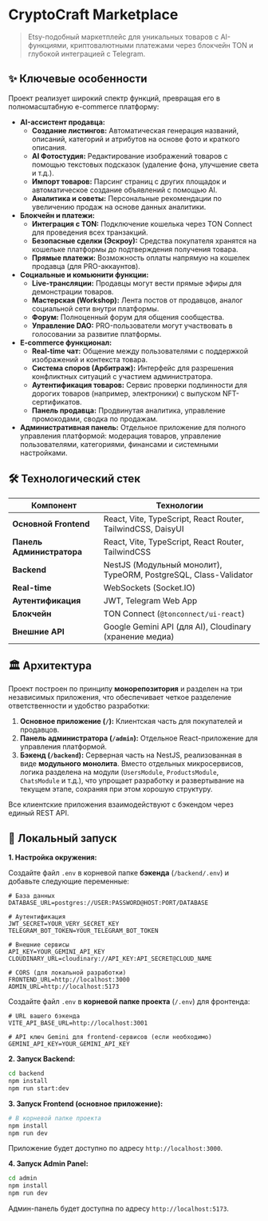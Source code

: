 # CryptoCraft Marketplace

> Etsy-подобный маркетплейс для уникальных товаров с AI-функциями, криптовалютными платежами через блокчейн TON и глубокой интеграцией с Telegram.

## ✨ Ключевые особенности

Проект реализует широкий спектр функций, превращая его в полномасштабную e-commerce платформу:

*   **AI-ассистент продавца:**
    *   **Создание листингов:** Автоматическая генерация названий, описаний, категорий и атрибутов на основе фото и краткого описания.
    *   **AI Фотостудия:** Редактирование изображений товаров с помощью текстовых подсказок (удаление фона, улучшение света и т.д.).
    *   **Импорт товаров:** Парсинг страниц с других площадок и автоматическое создание объявлений с помощью AI.
    *   **Аналитика и советы:** Персональные рекомендации по увеличению продаж на основе данных аналитики.
*   **Блокчейн и платежи:**
    *   **Интеграция с TON:** Подключение кошелька через TON Connect для проведения всех транзакций.
    *   **Безопасные сделки (Эскроу):** Средства покупателя хранятся на кошельке платформы до подтверждения получения товара.
    *   **Прямые платежи:** Возможность оплаты напрямую на кошелек продавца (для PRO-аккаунтов).
*   **Социальные и комьюнити функции:**
    *   **Live-трансляции:** Продавцы могут вести прямые эфиры для демонстрации товаров.
    *   **Мастерская (Workshop):** Лента постов от продавцов, аналог социальной сети внутри платформы.
    *   **Форум:** Полноценный форум для общения сообщества.
    *   **Управление DAO:** PRO-пользователи могут участвовать в голосовании за развитие платформы.
*   **E-commerce функционал:**
    *   **Real-time чат:** Общение между пользователями с поддержкой изображений и контекста товара.
    *   **Система споров (Арбитраж):** Интерфейс для разрешения конфликтных ситуаций с участием администратора.
    *   **Аутентификация товаров:** Сервис проверки подлинности для дорогих товаров (например, электроники) с выпуском NFT-сертификатов.
    *   **Панель продавца:** Продвинутая аналитика, управление промокодами, сводка по продажам.
*   **Административная панель:** Отдельное приложение для полного управления платформой: модерация товаров, управление пользователями, категориями, финансами и системными настройками.

## 🛠️ Технологический стек

| Компонент            | Технологии                                                              |
| -------------------- | ----------------------------------------------------------------------- |
| **Основной Frontend**  | React, Vite, TypeScript, React Router, TailwindCSS, DaisyUI             |
| **Панель Администратора** | React, Vite, TypeScript, React Router, TailwindCSS                     |
| **Backend**            | NestJS (Модульный монолит), TypeORM, PostgreSQL, Class-Validator      |
| **Real-time**          | WebSockets (Socket.IO)                                                  |
| **Аутентификация**   | JWT, Telegram Web App                                                   |
| **Блокчейн**         | TON Connect (`@tonconnect/ui-react`)                                    |
| **Внешние API**      | Google Gemini API (для AI), Cloudinary (хранение медиа)               |

## 🏛️ Архитектура

Проект построен по принципу **монорепозитория** и разделен на три независимых приложения, что обеспечивает четкое разделение ответственности и удобство разработки:

1.  **Основное приложение (`/`):** Клиентская часть для покупателей и продавцов.
2.  **Панель администратора (`/admin`):** Отдельное React-приложение для управления платформой.
3.  **Бэкенд (`/backend`):** Серверная часть на NestJS, реализованная в виде **модульного монолита**. Вместо отдельных микросервисов, логика разделена на модули (`UsersModule`, `ProductsModule`, `ChatsModule` и т.д.), что упрощает разработку и развертывание на текущем этапе, сохраняя при этом хорошую структуру.

Все клиентские приложения взаимодействуют с бэкендом через единый REST API.

## 🚀 Локальный запуск

**1. Настройка окружения:**

Создайте файл `.env` в корневой папке **бэкенда** (`/backend/.env`) и добавьте следующие переменные:

```env
# База данных
DATABASE_URL=postgres://USER:PASSWORD@HOST:PORT/DATABASE

# Аутентификация
JWT_SECRET=YOUR_VERY_SECRET_KEY
TELEGRAM_BOT_TOKEN=YOUR_TELEGRAM_BOT_TOKEN

# Внешние сервисы
API_KEY=YOUR_GEMINI_API_KEY
CLOUDINARY_URL=cloudinary://API_KEY:API_SECRET@CLOUD_NAME

# CORS (для локальной разработки)
FRONTEND_URL=http://localhost:3000
ADMIN_URL=http://localhost:5173
```

Создайте файл `.env` в **корневой папке проекта** (`/.env`) для фронтенда:

```env
# URL вашего бэкенда
VITE_API_BASE_URL=http://localhost:3001

# API ключ Gemini для frontend-сервисов (если необходимо)
GEMINI_API_KEY=YOUR_GEMINI_API_KEY
```

**2. Запуск Backend:**

```bash
cd backend
npm install
npm run start:dev
```

**3. Запуск Frontend (основное приложение):**

```bash
# В корневой папке проекта
npm install
npm run dev
```
Приложение будет доступно по адресу `http://localhost:3000`.

**4. Запуск Admin Panel:**

```bash
cd admin
npm install
npm run dev
```
Админ-панель будет доступна по адресу `http://localhost:5173`.
